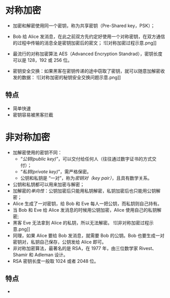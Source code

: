 # 对称加密
- 加密和解密使用同一个密钥，称为共享密钥（Pre-Shared key，PSK）；
- Bob 给 Alice 发消息，在此之前双方先约定好使用一个对称密钥，在双方通信的过程中传输的消息全是密钥加密后的密文；
![[对称加密过程示意.png]]

- 最流行的对称加密算法 AES（Advanced Encryption Standrad），密钥长度可以是 128，192 或 256 位。
- 密钥安全交换：如果黑客在密钥传递的途中窃取了密钥，就可以随意加解密收发的数据：
![[对称加密的秘钥安全交换问题示意.png]]

## 特点
- 简单快速
- 密钥容易被黑客拦截


# 非对称加密
- 加解密使用的密钥不同：
	-  “*公钥(public key)*”，可以交付给任何人（往往通过数字证书的方式交付）；
	-  “*私钥(private key)*”，需严格保密。
	- 公钥和私钥是 “一对”，称为*密钥对（key pair）*，且具有数学关系。
- 公钥和私钥都可以用来加密与解密；
- 加解密的*单向性*：公钥加密后只能用私钥解密，私钥加密后也只能用公钥解密；
- Alice 生成了一对密钥，给 Bob 和 Eve 每人一把公钥，而私钥则自己持有。
- 当 Bob 和 Eve 给 Alice 发消息的时候用公钥加密，Alice 使用自己的私钥解密;
- 黑客 Eve 无法拿到 Alice 的私钥，所以无法解密。
![[非对称加密过程示意.png]]
- 同理，如果 Alice 要给 Bob 发消息，就需要 Bob 的公钥。Bob 也要生成一对密钥对，私钥自己保存，公钥发给 Alice 即可。
- 非对称加密算法，最著名的是 RSA，在 1977 年，由三位数学家 Rivest、Shamir 和 Adleman 设计。
- RSA 密钥长度一般取 1024 或者 2048 位。

## 特点
- 